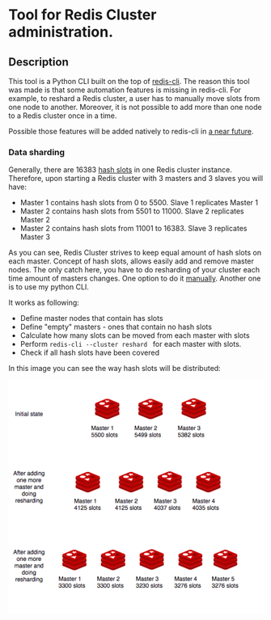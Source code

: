# Tool for Redis Cluster administration.
## Description
This tool is a Python CLI built on the top of [redis-cli](https://redis.io/topics/rediscli).
The reason this tool was made is that some automation features is missing in redis-cli. 
For example, to reshard a Redis cluster, a user has to manually move slots from one node to another.
Moreover, it is not possible to add more than one node to a Redis cluster once in a time.

Possible those features will be added natively to redis-cli in [a near future](https://github.com/antirez/redis/issues/4052).
### Data sharding

Generally, there are 16383 [hash slots](https://stackoverflow.com/questions/48314328/what-do-we-mean-by-hash-slot-in-redis-cluster) in one Redis cluster instance.
Therefore, upon starting a Redis cluster with 3 masters and 3 slaves you will have:
- Master 1 contains hash slots from 0 to 5500. Slave 1 replicates Master 1
- Master 2 contains hash slots from 5501 to 11000. Slave 2 replicates Master 2
- Master 2 contains hash slots from 11001 to 16383. Slave 3 replicates Master 3

As you can see, Redis Cluster strives to keep equal amount of hash slots on each master.
Concept of hash slots, allows easily add and remove master nodes.
The only catch here, you have to do resharding of your cluster each time amount of masters changes.
One option to do it [manually](https://redis.io/topics/cluster-tutorial).
Another one is to use my python CLI.

It works as following:
 - Define master nodes that contain has slots
 - Define "empty" masters - ones that contain no hash slots
 - Calculate how many slots can be moved from each master with slots
 - Perform `redis-cli --cluster reshard ` for each master with slots.
 - Check if all hash slots have been covered
 
 
In this image you can see the way hash slots will be distributed:

![Hash slots distribution](https://github.com/AntonAleksandrov13/python-redis-tool/blob/master/docs/sharding.png)
